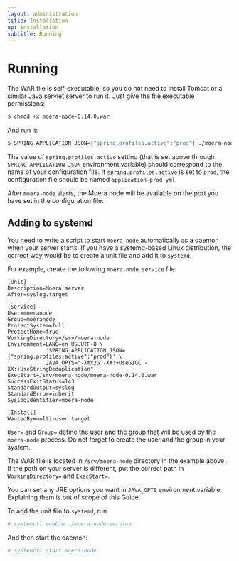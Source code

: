 ```yaml
---
layout: administration
title: Installation
up: installation
subtitle: Running
---
```


# Running

The WAR file is self-executable, so you do not need to install Tomcat or a similar
Java servlet server to run it. Just give the file executable permissions:

```bash
$ chmod +x moera-node-0.14.0.war
```

And run it:

```bash
$ SPRING_APPLICATION_JSON={"spring.profiles.active":"prod"} ./moera-node-0.14.0.war
```

The value of `spring.profiles.active` setting (that is set above through
`SPRING_APPLICATION_JSON` environment variable) should correspond to the name of
your configuration file. If `spring.profiles.active` is set to `prod`,
the configuration file should be named `application-prod.yml`.

After `moera-node` starts, the Moera node will be available on the port you have
set in the configuration file.

## Adding to systemd

You need to write a script to start `moera-node` automatically as a daemon when
your server starts. If you have a systemd-based Linux distribution, the correct way
would be to create a unit file and add it to `systemd`.

For example, create the following `moera-node.service` file:

```
[Unit]
Description=Moera server
After=syslog.target

[Service]
User=moeranode
Group=moeranode
ProtectSystem=full
ProtectHome=true
WorkingDirectory=/srv/moera-node
Environment=LANG=en_US.UTF-8 \
            'SPRING_APPLICATION_JSON={"spring.profiles.active":"prod"}' \
            JAVA_OPTS="-Xmx2G -XX:+UseG1GC -XX:+UseStringDeduplication"
ExecStart=/srv/moera-node/moera-node-0.14.0.war
SuccessExitStatus=143
StandardOutput=syslog
StandardError=inherit
SyslogIdentifier=moera-node

[Install]
WantedBy=multi-user.target
```

`User=` and `Group=` define the user and the group that will be used by
the `moera-node` process. Do not forget to create the user and the group in your
system.

The WAR file is located in `/srv/moera-node` directory in the example above. If
the path on your server is different, put the correct path in `WorkingDirectory=`
and `ExecStart=`.

You can set any JRE options you want in `JAVA_OPTS` environment variable.
Explaining them is out of scope of this Guide.

To add the unit file to `systemd`, run

```bash
# systemctl enable ./moera-node.service
```

And then start the daemon:

```bash
# systemctl start moera-node
```
